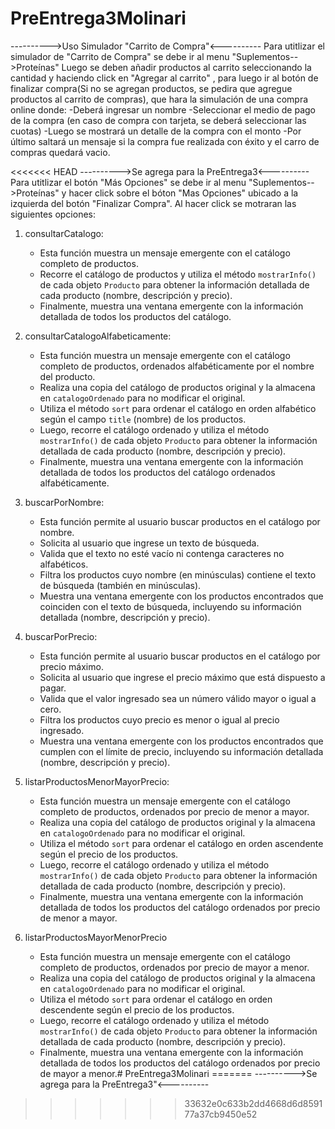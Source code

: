 # PreEntrega3Molinari

---------->Uso Simulador "Carrito de Compra"<----------
Para utitlizar el simulador de "Carrito de Compra" se debe ir al menu "Suplementos-->Proteínas"
Luego se deben añadir productos al carrito seleccionando la cantidad y haciendo click en "Agregar al carrito" ,
para luego ir al botón de finalizar compra(Si no se agregan productos, se pedira que agregue productos al carrito de compras), que hara la simulación de una compra online donde:
-Deberá ingresar un nombre
-Seleccionar el medio de pago de la compra (en caso de compra con tarjeta, se deberá seleccionar las cuotas)
-Luego se mostrará un detalle de la compra con el monto
-Por último saltará un mensaje si la compra fue realizada con éxito y el carro de compras quedará vacio.

<<<<<<< HEAD
---------->Se agrega para la PreEntrega3<----------
Para utitlizar el botón "Más Opciones" se debe ir al menu "Suplementos-->Proteínas" y hacer click sobre el bóton "Mas Opciones" ubicado a la izquierda del botón "Finalizar Compra". Al hacer click se motraran las siguientes opciones:
1. consultarCatalogo:
   - Esta función muestra un mensaje emergente con el catálogo completo de productos.
   - Recorre el catálogo de productos y utiliza el método `mostrarInfo()` de cada objeto `Producto` para obtener la información detallada de cada producto (nombre, descripción y precio).
   - Finalmente, muestra una ventana emergente con la información detallada de todos los productos del catálogo.

2. consultarCatalogoAlfabeticamente:
   - Esta función muestra un mensaje emergente con el catálogo completo de productos, ordenados alfabéticamente por el nombre del producto.
   - Realiza una copia del catálogo de productos original y la almacena en `catalogoOrdenado` para no modificar el original.
   - Utiliza el método `sort` para ordenar el catálogo en orden alfabético según el campo `title` (nombre) de los productos.
   - Luego, recorre el catálogo ordenado y utiliza el método `mostrarInfo()` de cada objeto `Producto` para obtener la información detallada de cada producto (nombre, descripción y precio).
   - Finalmente, muestra una ventana emergente con la información detallada de todos los productos del catálogo ordenados alfabéticamente.

3. buscarPorNombre:
   - Esta función permite al usuario buscar productos en el catálogo por nombre.
   - Solicita al usuario que ingrese un texto de búsqueda.
   - Valida que el texto no esté vacío ni contenga caracteres no alfabéticos.
   - Filtra los productos cuyo nombre (en minúsculas) contiene el texto de búsqueda (también en minúsculas).
   - Muestra una ventana emergente con los productos encontrados que coinciden con el texto de búsqueda, incluyendo su información detallada (nombre, descripción y precio).

4. buscarPorPrecio:
   - Esta función permite al usuario buscar productos en el catálogo por precio máximo.
   - Solicita al usuario que ingrese el precio máximo que está dispuesto a pagar.
   - Valida que el valor ingresado sea un número válido mayor o igual a cero.
   - Filtra los productos cuyo precio es menor o igual al precio ingresado.
   - Muestra una ventana emergente con los productos encontrados que cumplen con el límite de precio, incluyendo su información detallada (nombre, descripción y precio).

5. listarProductosMenorMayorPrecio:
   - Esta función muestra un mensaje emergente con el catálogo completo de productos, ordenados por precio de menor a mayor.
   - Realiza una copia del catálogo de productos original y la almacena en `catalogoOrdenado` para no modificar el original.
   - Utiliza el método `sort` para ordenar el catálogo en orden ascendente según el precio de los productos.
   - Luego, recorre el catálogo ordenado y utiliza el método `mostrarInfo()` de cada objeto `Producto` para obtener la información detallada de cada producto (nombre, descripción y precio).
   - Finalmente, muestra una ventana emergente con la información detallada de todos los productos del catálogo ordenados por precio de menor a mayor.

6. listarProductosMayorMenorPrecio
   - Esta función muestra un mensaje emergente con el catálogo completo de productos, ordenados por precio de mayor a menor.
   - Realiza una copia del catálogo de productos original y la almacena en `catalogoOrdenado` para no modificar el original.
   - Utiliza el método `sort` para ordenar el catálogo en orden descendente según el precio de los productos.
   - Luego, recorre el catálogo ordenado y utiliza el método `mostrarInfo()` de cada objeto `Producto` para obtener la información detallada de cada producto (nombre, descripción y precio).
   - Finalmente, muestra una ventana emergente con la información detallada de todos los productos del catálogo ordenados por precio de mayor a menor.# PreEntrega3Molinari
=======
---------->Se agrega para la PreEntrega3"<----------
>>>>>>> 33632e0c633b2dd4668d6d859177a37cb9450e52
